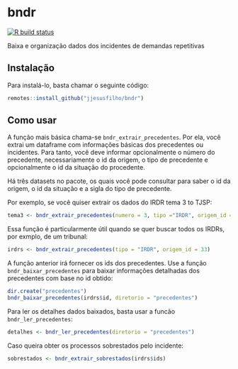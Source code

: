 
<!-- README.md is generated from README.Rmd. Please edit that file -->

# bndr

<!-- badges: start -->

[![R build
status](https://github.com/jjesusfilho/bndr/workflows/R-CMD-check/badge.svg)](https://github.com/jjesusfilho/bndr/actions)
<!-- badges: end -->

Baixa e organização dados dos incidentes de demandas repetitivas

## Instalação

Para instalá-lo, basta chamar o seguinte código:

``` r
remotes::install_github("jjesusfilho/bndr")
```

## Como usar

A função mais básica chama-se `bndr_extrair_precedentes`. Por ela, você
extrai um dataframe com informações básicas dos precedentes ou
incidentes. Para tanto, você deve informar opcionalmente o número do
precedente, necessariamente o id da origem, o tipo de precedente e
opcionalmente o id da situação do procedente.

Há três datasets no pacote, os quais você pode consultar para saber o id
da origem, o id da situação e a sigla do tipo de precedente.

Por exemplo, se você quiser extrair os dados do IRDR tema 3 to TJSP:

``` r
tema3 <- bndr_extrair_precedentes(numero = 3, tipo ="IRDR", origem_id = 33)
```

Essa função é particularmente útil quando se quer buscar todos os IRDRs,
por exmplo, de um tribunal:

``` r
irdrs <- bndr_extrair_precedentes(tipo = "IRDR", origem_id = 33)
```

A função anterior irá fornecer os ids dos precedentes. Use a função
`bndr_baixar_precedentes` para baixar informações detalhadas dos
precedentes com base no id obtido:

``` r
dir.create("precedentes")
bndr_baixar_precedentes(irdrs$id, diretorio = "precedentes")
```

Para ler os detalhes dados baixados, basta usar a funcão
`bndr_ler_precedentes`:

``` r
detalhes <- bndr_ler_precedentes(diretorio = "precedentes")
```

Caso queira obter os processos sobrestados pelo incidente:

``` r
sobrestados <- bndr_extrair_sobrestados(irdrs$ids)
```
